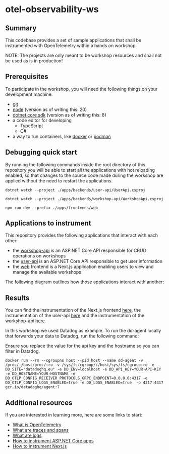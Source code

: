 # otel-observability-ws

## Summary

This codebase provides a set of sample applications that shall be instrumented with OpenTelemetry within a hands on workshop.

NOTE: The projects are only meant to be workshop resources and shall not be used as is in production!

## Prerequisites

To participate in the workshop, you will need the following things on your development machine:

- [git](https://git-scm.com/)
- [node](https://nodejs.org/en) (version as of writing this: 20)
- [dotnet core sdk](https://dotnet.microsoft.com/en-us/download/dotnet/8.0) (version as of writing this: 8)
- a code editor for developing
  - TypeScript
  - C#
- a way to run containers, like [docker](https://www.docker.com/) or [podman](https://podman.io/)

## Debugging quick start

By running the following commands inside the root directory of this repository you will be able to start all
the applications with hot reloading enabled, so that changes to the source code made during the workshop are
applied without the need to restart the applications.

```shell
dotnet watch --project ./apps/backends/user-api/UserApi.csproj
```

```shell
dotnet watch --project ./apps/backends/workshop-api/WorkshopApi.csproj
```

```shell
npm run dev --prefix ./apps/frontends/web
```

## Applications to instrument

This repository provides the following applications that interact with each other:

- the [workshop-api](./apps/backends/workshop-api/) is an ASP.NET Core API responsible for CRUD operations on workshops
- the [user-api](./apps/backends/user-api/) is an ASP.NET Core API responsible to get user information
- the [web](./apps/frontends/web) frontend is a Next.js application enabling users to view and manage the available workshops

The following diagram outlines how those applications interact with another:

## Results

You can find the instrumentation of the Next.js frontend [here](./apps/frontends/web/src/instrumentation.otel.ts), the
instrumentation of the user-api [here](./apps/backends/user-api/Program.cs) and the instrumentation of the workshop-api
[here](./apps/backends/workshop-api/Program.cs).

In this workshop we used Datadog as example. To run the dd-agent locally that forwards your data to Datadog, run the following
command:

Ensure you replace the value for the api key and the hostname so you can filter in Datadog.

```shell
docker run --rm --cgroupns host --pid host --name dd-agent -v /proc/:/host/proc/:ro -v /sys/fs/cgroup/:/host/sys/fs/cgroup:ro -e DD_SITE="datadoghq.eu" -e DD_ENV=localhost -e DD_API_KEY=YOUR-API-KEY -e DD_HOSTNAME=YOUR-HOSTNAME -e DD_OTLP_CONFIG_RECEIVER_PROTOCOLS_GRPC_ENDPOINT=0.0.0.0:4317 -e DD_OTLP_CONFIG_LOGS_ENABLED=true -e DD_LOGS_ENABLED=true  -p 4317:4317 gcr.io/datadoghq/agent:7
```

## Additional resources

If you are interested in learning more, here are some links to start:

- [What is OpenTelemetry](https://opentelemetry.io/docs/what-is-opentelemetry/)
- [What are traces and spans](https://opentelemetry.io/docs/concepts/signals/traces/)
- [What are logs](https://opentelemetry.io/docs/concepts/signals/logs/)
- [How to instrument ASP.NET Core apps](https://opentelemetry.io/docs/languages/net/getting-started/)
- [How to instrument Next.js](https://nextjs.org/docs/app/building-your-application/optimizing/open-telemetry)
